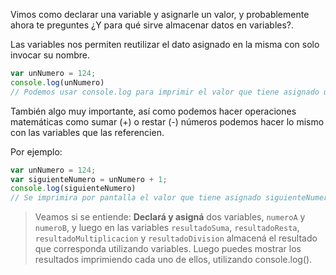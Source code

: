 Vimos como declarar una variable y asignarle un valor, y probablemente ahora te preguntes ¿Y para qué sirve almacenar datos en variables?.

Las variables nos permiten reutilizar el dato asignado en la misma con solo invocar su nombre.

```javascript
var unNumero = 124;
console.log(unNumero) 
// Podemos usar console.log para imprimir el valor que tiene asignado unNumero. Su resultado será 124.
```

También algo muy importante, así como podemos hacer operaciones matemáticas como sumar (+) o restar (-) números podemos hacer lo mismo con las variables que las referencien.

Por ejemplo:

```javascript
var unNumero = 124;
var siguienteNumero = unNumero + 1;
console.log(siguienteNumero) 
// Se imprimira por pantalla el valor que tiene asignado siguienteNumero que será 125.
```

> Veamos si se entiende: **Declará y asigná** dos variables, `numeroA` y `numeroB`, y luego en las variables `resultadoSuma`, `resultadoResta`, `resultadoMultiplicacion` y `resultadoDivision` almacená el resultado que corresponda utilizando variables.
Luego puedes mostrar los resultados imprimiendo cada uno de ellos, utilizando console.log().  
